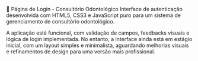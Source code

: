 🦷 Página de Login - Consultório Odontológico
Interface de autenticação desenvolvida com HTML5, CSS3 e JavaScript puro para um sistema de gerenciamento de consultório odontológico.

A aplicação está funcional, com validação de campos, feedbacks visuais e lógica de login implementada.
No entanto, a interface ainda está em estágio inicial, com um layout simples e minimalista, aguardando melhorias visuais e refinamentos de design para uma versão mais profissional.
